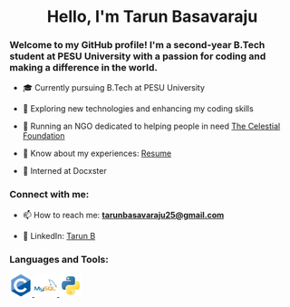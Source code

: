 <h1 align="center">Hello, I'm Tarun Basavaraju</h1>

<h3 align="left">Welcome to my GitHub profile! I'm a second-year B.Tech student at PESU University with a passion for coding and making a difference in the world.</h3>

- 🎓 Currently pursuing B.Tech at PESU University

- 🌱 Exploring new technologies and enhancing my coding skills

- 💖 Running an NGO dedicated to helping people in need [The Celestial Foundation](https://www.instagram.com/thecelestialfoundation?utm_source=ig_web_button_share_sheet&igsh=ZDNlZDc0MzIxNw==)

- 📄 Know about my experiences: [Resume](https://violet-collete-18.tiiny.site)

- 💼 Interned at Docxster

<h3 align="left">Connect with me:</h3>
<p align="left">
  
  - 📫 How to reach me: **tarunbasavaraju25@gmail.com**

  - 💼 LinkedIn: [Tarun B](www.linkedin.com/in/tarun-basavaraju-504b51315)
</p>

<h3 align="left">Languages and Tools:</h3>
<p align="left"> <a href="https://www.cprogramming.com/" target="_blank" rel="noreferrer"> <img src="https://raw.githubusercontent.com/devicons/devicon/master/icons/c/c-original.svg" alt="c" width="40" height="40"/> </a> <a href="https://www.mysql.com/" target="_blank" rel="noreferrer"> <img src="https://raw.githubusercontent.com/devicons/devicon/master/icons/mysql/mysql-original-wordmark.svg" alt="mysql" width="40" height="40"/> </a> <a href="https://www.python.org" target="_blank" rel="noreferrer"> <img src="https://raw.githubusercontent.com/devicons/devicon/master/icons/python/python-original.svg" alt="python" width="40" height="40"/> </a> </p>
